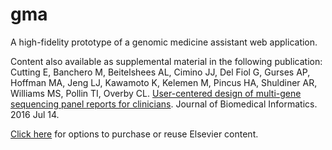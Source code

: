 # gma

A high-fidelity prototype of a genomic medicine assistant web application.

Content also available as supplemental material in the following publication:
Cutting E, Banchero M, Beitelshees AL, Cimino JJ, Del Fiol G, Gurses AP, Hoffman MA, Jeng LJ, Kawamoto K, Kelemen M, Pincus HA, Shuldiner AR, Williams MS, Pollin TI, Overby CL. [User-centered design of multi-gene sequencing panel reports for clinicians](http://www.sciencedirect.com/science/article/pii/S1532046416300685). Journal of Biomedical Informatics. 2016 Jul 14.

[Click here](https://s100.copyright.com/AppDispatchServlet?publisherName=ELS&contentID=S1532046416300685&orderBeanReset=true) for options to purchase or reuse Elsevier content.
